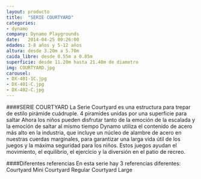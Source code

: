 ```yaml
---
layout: producto
title:  "SERIE COURTYARD"
categories:
- dynamo
company: Dynamo Playgrounds
date:   2014-04-25 00:26:00
edades: 3-8 años y 5-12 años
altura: desde 3.20m a 5.70m
caida_libre: desde 0.55m a 0.85m
superficie: desde 11.20m hasta 21.40m de diametro
img: COURTYARD.jpg
carousel:
- DX-401-1C.jpg
- DX-401-C.jpg
- DX-402-C.jpg
---
```

####SERIE COURTYARD
La Serie Courtyard es una estructura para trepar de estilo pirámide cuádruple. 4 piramides unidas por una superficie para saltar
Ahora los niños pueden disfrutar tanto de la emoción de la escalada y la emoción de saltar al mismo tiempo
Dynamo utiliza el contenido de acero más alto en la industria, que incluye un núcleo de alambre de acero en nuestras cuerdas marginales, para garantizar una larga vida útil de los juegos y la máxima seguridad para los niños. 
Estos juegos ayudan el movimiento, el equilibrio, el ejercicio y la diversión en el patio de recreo.

####Diferentes referencias
En esta serie hay 3 referencias diferentes:
Courtyard Mini
Courtyard Regular
Courtyard Large
